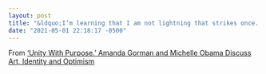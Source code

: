 ```yaml
---
layout: post
title: "&ldquo;I’m learning that I am not lightning that strikes once. I am the hurricane that comes every single year, and you can expect to see me again soon.&rdquo;"
date: "2021-05-01 22:18:17 -0500"
---
```


From [‘Unity With Purpose.’ Amanda Gorman and Michelle Obama Discuss Art, Identity and Optimism](https://time.com/5933596/amanda-gorman-michelle-obama-interview/)
